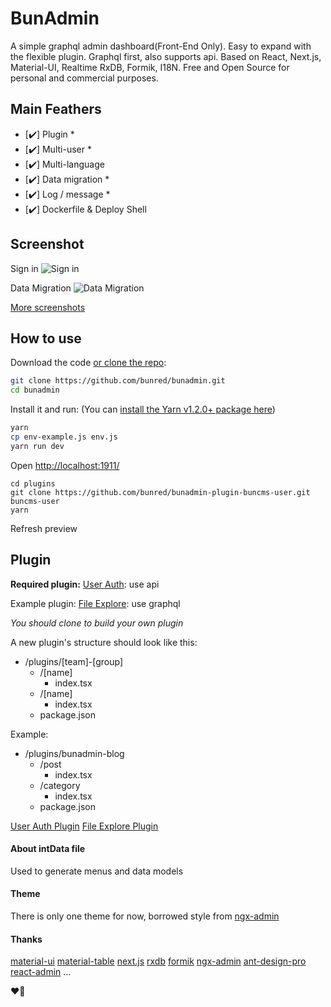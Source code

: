 # BunAdmin

A simple graphql admin dashboard(Front-End Only). Easy to expand with the flexible plugin. Graphql first, also supports api. Based on React, Next.js, Material-UI, Realtime RxDB, Formik, I18N. Free and Open Source for personal and commercial purposes.

## Main Feathers

* [✔️] Plugin *
* [✔️] Multi-user *
* [✔️] Multi-language
* [✔️] Data migration *
* [✔️] Log / message *
* [✔️] Dockerfile & Deploy Shell

## Screenshot
Sign in
![Sign in](https://gblobscdn.gitbook.com/assets%2F-M1ZbjnBaWO_NJOdj8_A%2F-M6mhhE1-tUO_GCYLgQI%2F-M6miE4Tjmp-npJcYvYz%2Fsign-in.png)

Data Migration
![Data Migration](https://gblobscdn.gitbook.com/assets%2F-M1ZbjnBaWO_NJOdj8_A%2F-M6mrbAysZsBxMpDj2In%2F-M6mj7lcCEI3UeWeLkip%2Fcore-migration.png)

[More screenshots](https://chris533.gitbook.io/bunadmin/screenshot)


## How to use
Download the code [or clone the repo](https://github.com/bunred/bunadmin):

```sh
git clone https://github.com/bunred/bunadmin.git
cd bunadmin
```

Install it and run: (You can [install the Yarn v1.2.0+ package here](https://yarnpkg.com/))

```sh
yarn
cp env-example.js env.js
yarn run dev
```
Open [http://localhost:1911/](http://localhost:1911/)
```
cd plugins
git clone https://github.com/bunred/bunadmin-plugin-buncms-user.git buncms-user
yarn
```
Refresh preview

## Plugin

**Required plugin:**
[User Auth](https://github.com/bunred/bunadmin-plugin-buncms-user): use api

Example plugin: 
[File Explore](https://github.com/bunred/bunadmin-plugin-buncms-file): use graphql

*You should clone to build your own plugin*

A new plugin's structure should look like this:

- /plugins/[team]-[group]
    - /[name]
        - index.tsx
    - /[name]
        - index.tsx
    - package.json

Example:
- /plugins/bunadmin-blog
    - /post
        - index.tsx
    - /category
        - index.tsx
    - package.json

[User Auth Plugin](https://github.com/bunred/bunadmin-plugin-buncms-user)
[File Explore Plugin](https://github.com/bunred/bunadmin-plugin-buncms-file)

#### About intData file

Used to generate menus and data models

#### Theme

There is only one theme for now, borrowed style from [ngx-admin](https://github.com/akveo/ngx-admin)

#### Thanks

[material-ui](https://github.com/mui-org/material-ui)
[material-table](https://github.com/mbrn/material-table)
[next.js](https://github.com/zeit/next.js)
[rxdb](https://github.com/pubkey/rxdb)
[formik](https://github.com/jaredpalmer/formik)
[ngx-admin](https://github.com/akveo/ngx-admin)
[ant-design-pro](https://github.com/ant-design/ant-design-pro)
[react-admin](https://github.com/marmelab/react-admin)
...

❤️🎉
